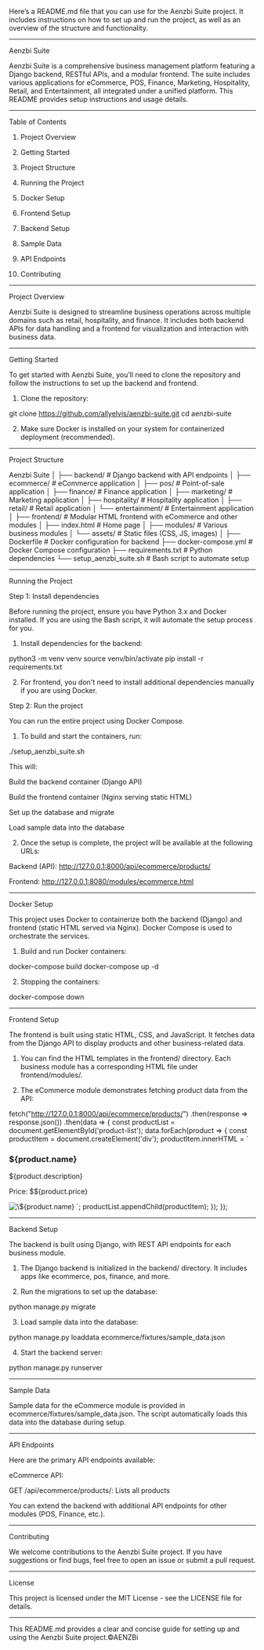 Here’s a README.md file that you can use for the Aenzbi Suite project. It includes instructions on how to set up and run the project, as well as an overview of the structure and functionality.


---

Aenzbi Suite

Aenzbi Suite is a comprehensive business management platform featuring a Django backend, RESTful APIs, and a modular frontend. The suite includes various applications for eCommerce, POS, Finance, Marketing, Hospitality, Retail, and Entertainment, all integrated under a unified platform. This README provides setup instructions and usage details.


---

Table of Contents

1. Project Overview


2. Getting Started


3. Project Structure


4. Running the Project


5. Docker Setup


6. Frontend Setup


7. Backend Setup


8. Sample Data


9. API Endpoints


10. Contributing




---

Project Overview

Aenzbi Suite is designed to streamline business operations across multiple domains such as retail, hospitality, and finance. It includes both backend APIs for data handling and a frontend for visualization and interaction with business data.


---

Getting Started

To get started with Aenzbi Suite, you’ll need to clone the repository and follow the instructions to set up the backend and frontend.

1. Clone the repository:

git clone https://github.com/allyelvis/aenzbi-suite.git
cd aenzbi-suite


2. Make sure Docker is installed on your system for containerized deployment (recommended).




---

Project Structure

Aenzbi Suite
│
├── backend/                 # Django backend with API endpoints
│   ├── ecommerce/           # eCommerce application
│   ├── pos/                 # Point-of-sale application
│   ├── finance/             # Finance application
│   ├── marketing/           # Marketing application
│   ├── hospitality/         # Hospitality application
│   ├── retail/              # Retail application
│   └── entertainment/       # Entertainment application
│
├── frontend/                # Modular HTML frontend with eCommerce and other modules
│   ├── index.html           # Home page
│   ├── modules/             # Various business modules
│   └── assets/              # Static files (CSS, JS, images)
│
├── Dockerfile               # Docker configuration for backend
├── docker-compose.yml       # Docker Compose configuration
├── requirements.txt         # Python dependencies
└── setup_aenzbi_suite.sh    # Bash script to automate setup


---

Running the Project

Step 1: Install dependencies

Before running the project, ensure you have Python 3.x and Docker installed. If you are using the Bash script, it will automate the setup process for you.

1. Install dependencies for the backend:

python3 -m venv venv
source venv/bin/activate
pip install -r requirements.txt


2. For frontend, you don't need to install additional dependencies manually if you are using Docker.



Step 2: Run the project

You can run the entire project using Docker Compose.

1. To build and start the containers, run:

./setup_aenzbi_suite.sh

This will:

Build the backend container (Django API)

Build the frontend container (Nginx serving static HTML)

Set up the database and migrate

Load sample data into the database



2. Once the setup is complete, the project will be available at the following URLs:

Backend (API): http://127.0.0.1:8000/api/ecommerce/products/

Frontend: http://127.0.0.1:8080/modules/ecommerce.html





---

Docker Setup

This project uses Docker to containerize both the backend (Django) and frontend (static HTML served via Nginx). Docker Compose is used to orchestrate the services.

1. Build and run Docker containers:

docker-compose build
docker-compose up -d


2. Stopping the containers:

docker-compose down




---

Frontend Setup

The frontend is built using static HTML, CSS, and JavaScript. It fetches data from the Django API to display products and other business-related data.

1. You can find the HTML templates in the frontend/ directory. Each business module has a corresponding HTML file under frontend/modules/.


2. The eCommerce module demonstrates fetching product data from the API:

fetch("http://127.0.0.1:8000/api/ecommerce/products/")
    .then(response => response.json())
    .then(data => {
        const productList = document.getElementById('product-list');
        data.forEach(product => {
            const productItem = document.createElement('div');
            productItem.innerHTML = \`
                <h3>\${product.name}</h3>
                <p>\${product.description}</p>
                <p>Price: \$\${product.price}</p>
                <img src="\${product.image_url}" alt="\${product.name}">
            \`;
            productList.appendChild(productItem);
        });
    });




---

Backend Setup

The backend is built using Django, with REST API endpoints for each business module.

1. The Django backend is initialized in the backend/ directory. It includes apps like ecommerce, pos, finance, and more.


2. Run the migrations to set up the database:

python manage.py migrate


3. Load sample data into the database:

python manage.py loaddata ecommerce/fixtures/sample_data.json


4. Start the backend server:

python manage.py runserver




---

Sample Data

Sample data for the eCommerce module is provided in ecommerce/fixtures/sample_data.json. The script automatically loads this data into the database during setup.


---

API Endpoints

Here are the primary API endpoints available:

eCommerce API:

GET /api/ecommerce/products/: Lists all products



You can extend the backend with additional API endpoints for other modules (POS, Finance, etc.).


---

Contributing

We welcome contributions to the Aenzbi Suite project. If you have suggestions or find bugs, feel free to open an issue or submit a pull request.


---

License

This project is licensed under the MIT License - see the LICENSE file for details.


---

This README.md provides a clear and concise guide for setting up and using the Aenzbi Suite project.©AENZBi
